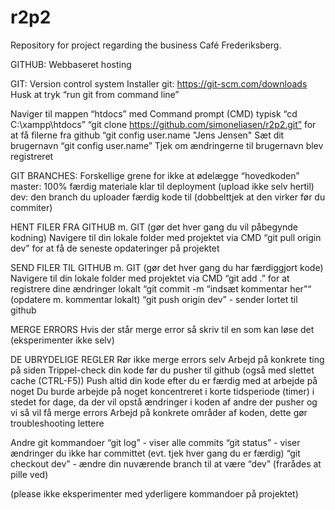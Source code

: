 # r2p2
Repository for project regarding the business Café Frederiksberg.

GITHUB: Webbaseret hosting

GIT: Version control system
Installer git: https://git-scm.com/downloads
Husk at tryk “run git from command line”

Naviger til mappen “htdocs” med  Command prompt (CMD) typisk “cd C:\xampp\htdocs”
“git clone https://github.com/simoneliasen/r2p2.git” for at få filerne fra github
“git config user.name "Jens Jensen" Sæt dit brugernavn
“git config user.name” Tjek  om ændringerne til brugernavn blev registreret

GIT BRANCHES: Forskellige grene for ikke at ødelægge “hovedkoden”
master: 100% færdig materiale klar til deployment (upload ikke selv hertil)
dev: den branch du uploader færdig kode til (dobbelttjek at den virker før du commiter)

HENT FILER FRA GITHUB m. GIT (gør det hver gang du vil påbegynde kodning)
Navigere til din lokale folder med projektet via CMD
“git pull origin dev” for at få de seneste opdateringer på projektet

SEND FILER TIL GITHUB m. GIT (gør det hver gang du har færdiggjort kode)
Navigere til din lokale folder med projektet via CMD
“git add .” for at registrere dine ændringer lokalt
“git commit -m “indsæt kommentar her”“ (opdatere m. kommentar lokalt)
“git push origin dev” - sender lortet til github

MERGE ERRORS
Hvis der står merge error så skriv til en som kan løse det (eksperimenter ikke selv)

DE UBRYDELIGE REGLER
Rør ikke merge errors selv
Arbejd på konkrete ting på siden
Trippel-check din kode før du pusher til github (også med  slettet cache (CTRL-F5))
Push altid din kode efter du er færdig med at arbejde på noget
Du burde arbejde på noget koncentreret i korte tidsperiode (timer) i stedet for dage, da der vil opstå ændringer i koden af andre der pusher og vi så vil få merge errors
Arbejd på konkrete områder af koden, dette gør troubleshooting lettere

Andre git kommandoer
“git log” - viser alle commits
“git status” - viser ændringer du ikke har committet (evt. tjek hver gang du er færdig)
“git checkout dev” - ændre din nuværende branch til at være “dev” (frarådes at pille ved)

(please ikke eksperimenter med yderligere kommandoer på projektet)
